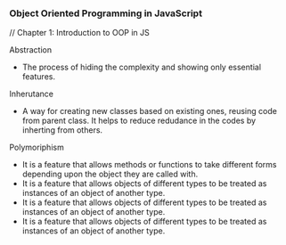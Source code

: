 ### Object Oriented Programming in JavaScript
// Chapter 1: Introduction to OOP in JS

Abstraction 
- The process of hiding the complexity and showing only essential features.

Inherutance
- A way for creating new classes based on existing ones, reusing code from parent class.
It helps to reduce redudance in the codes by inherting from others. 

Polymoriphism
- It is a feature that allows methods or functions to take different forms depending upon the object they are called with.
- It is a feature that allows objects of different types to be treated as instances of an object of another type.
- It is a feature that allows objects of different types to be treated as instances of an object of another type.
- It is a feature that allows objects of different types to be treated as instances of an object of another type.